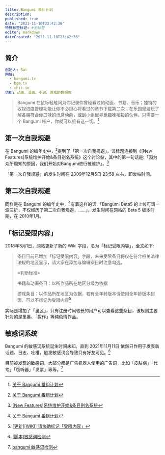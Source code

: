 ```yaml
---
title: Bangumi 番组计划
description:
published: true
date: "2021-11-10T23:42:36"
特殊标签标记: #无标签
editor: markdown
dateCreated: "2021-11-10T23:42:36"
---
```


## 简介

```YAML
创始人: Sai
网址:
  - bangumi.tv
  - bgm.tv
  - chii.in
功能: 动画、漫画、小说、游戏的数据库
```

> Bangumi 在鼠标轻触间为你记录你曾经看过的动画、书籍、音乐；独特的收视进度管理功能让你不必担心将看过的章节下载第二次；在乐园里游玩了解各类符合你口味的讯息动向，或到小组里寻觅趣味相投的伙伴。只需要一个 Bangumi 帐户，你就可以拥有这一切。[^bgmtl]

[^bgmtl]: [关于 Bangumi 番组计划](https://web.archive.org/web/20211108164159/http://bangumi.tv/about)

## 第一次自我规避

在 Bangumi 的编年史中，[^bgmtl]提到了「第一次自我规避」，该标题连接到《[New Features]系统维护开始&条目别名系统》这个讨论帖，其中的第一句话是:「因为众所周知的原因，我们开始对Bangumi进行被维护」。[^1273]

[^1273]: [[New Features]系统维护开始&条目别名系统](https://web.archive.org/web/20100207144218/http://bangumi.tv/group/topic/1273)

「第一次自我规避」的发生时间在 2009年12月5日 23:58 左右，即发帖时间。

## 第二次自我规避

同样是在 Bangumi 的编年史中，[^bgmtl]有着这样的话:「Bangumi Beta5 的上线可谓一波三折，不仅经历了第二次自我规避，……」，发生时间在网站的 Beta 5 版本时期，在 2010年1月。

## 「标记受限内容」

2018年3月1日，网站更新了新的 Wiki 字段，名为「标记受限内容」，全文如下:

> 条目目前已增加「标记受限内容」字段，未来受限条目将仅在符合相关法律法规的地区显示，请大家在添加与编辑条目时注意勾选。  
>
> =判断标准=
>
> 书籍和动画条目：以所作品所在地区分级为依据
>
> 游戏条目：以作品所在地区为依据，若有全年龄版本请使用全年龄版本封面，可以不标记为受限内容[^345201]

[^345201]: [[更新][WIKI] 请协助标记「受限内容」](https://web.archive.org/web/20200218221857/http://bangumi.tv/group/topic/345201)

实际是增加了「里区」，只有注册时间较长的用户可以查看这些条目，该规则主要针对的是里番、「拔作」等纯色情作品。

## 敏感词系统

Bangumi 的敏感词系统诞生时间未知，直到 2021年11月11日 依然只作用于发表新话题、日志、吐槽，触发敏感词会导致只有好友可见。[^349681]

[^349681]: [[脚本]敏感词检测](https://web.archive.org/web/20211110162311/https://bangumi.tv/group/topic/349681)

目前被发现的敏感词，大部分都是广告机器人使用的广告词，比如「皮肤病」「代考」「窃听器」「发票」等等。[^userjsw]

[^userjsw]: [bangumi 敏感词检测](https://web.archive.org/web/20211110162224/https://raw.githubusercontent.com/bangumi/scripts/master/liaune/bangumi_sensitive_words_check.user.js)

<!-- 详细敏感词

聊天记录 隐形眼镜 騰訊 枪 手枪 步枪 医院 皮肤病 精神病 香烟 大麻 摇头丸 可卡因 海洛因 冰毒 春药 妓女 嫖娼 援交 找小姐 找小妹 上门服务 特殊服务 商铺 批发 发票 大发 贷款 作弊 代考 代开 办证 毕业证 学位证 窃听器 手槍 步槍 醫院 皮膚病 精神病 香煙 大麻 搖頭丸 可卡因 海洛因 冰毒 春藥 妓女 嫖娼 援交 找小姐 找小妹 上門服務 特殊服務 商鋪 批發 發票 大發 貸款 作弊 代考 代開 辦證 畢業證 學位證 竊聽器 迷药 
-->
